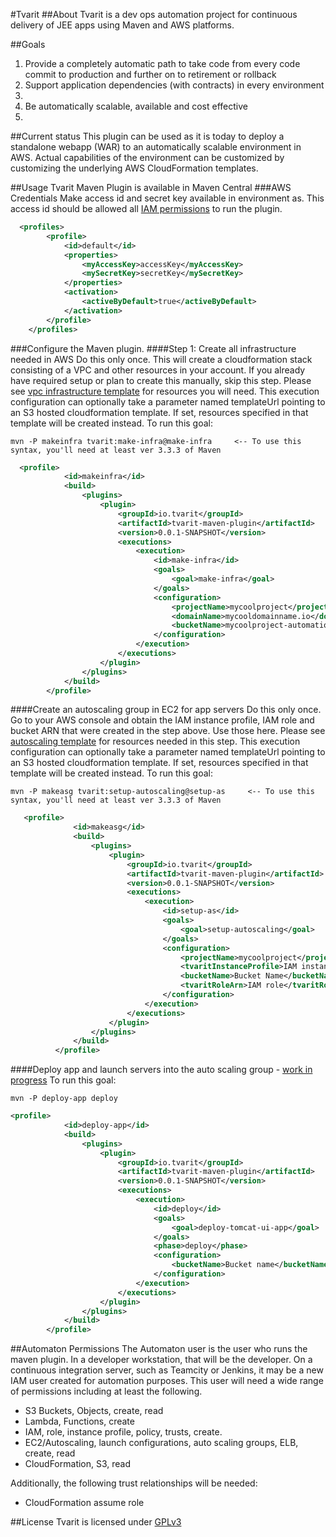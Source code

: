 #Tvarit
##About
Tvarit is a dev ops automation project for continuous delivery of JEE apps using Maven and AWS platforms.
 
##Goals
<ol>
<li>Provide a completely automatic path to take code from every code commit to production and further on to retirement or rollback</li>
<li>Support application dependencies (with contracts) in every environment<li>
<li>Be automatically scalable, available and cost effective<li>
</ol>

##Current status
This plugin can be used as it is today to deploy a standalone webapp (WAR) to an automatically scalable environment in AWS. Actual capabilities of the environment can be customized by customizing the underlying AWS CloudFormation templates.


##Usage
Tvarit Maven Plugin is available in Maven Central
###AWS Credentials
Make access id and secret key available in environment as. This access id should be allowed all [IAM permissions](#automaton-permissions) to run the plugin.
```xml
  <profiles>
		<profile>
			<id>default</id>
			<properties>
				<myAccessKey>accessKey</myAccessKey>
				<mySecretKey>secretKey</mySecretKey>
			</properties>
			<activation>
				<activeByDefault>true</activeByDefault>
			</activation>
		</profile> 
	</profiles>
```
###Configure the Maven plugin.
####Step 1: Create all infrastructure needed in AWS
Do this only once. This will create a cloudformation stack consisting of a VPC and other resources in your account. If you already have required setup or plan to create this manually, skip this step. Please see [vpc infrastructure template](/tvarit-maven-plugin/src/main/resources/vpc-infra.template) for resources you will need.
This execution configuration can optionally take a parameter named templateUrl pointing to an S3 hosted cloudformation template. If set, resources specified in that template will be created instead.
To run this goal:
```
mvn -P makeinfra tvarit:make-infra@make-infra     <-- To use this syntax, you'll need at least ver 3.3.3 of Maven
```
```xml
  <profile>
            <id>makeinfra</id>
            <build>
                <plugins>
                    <plugin>
                        <groupId>io.tvarit</groupId>
                        <artifactId>tvarit-maven-plugin</artifactId>
                        <version>0.0.1-SNAPSHOT</version>
                        <executions>
                            <execution>
                                <id>make-infra</id>
                                <goals>
                                    <goal>make-infra</goal>
                                </goals>
                                <configuration>
                                    <projectName>mycoolproject</projectName>
                                    <domainName>mycooldomainname.io</domainName>
                                    <bucketName>mycoolproject-automation</bucketName>
                                </configuration>
                            </execution>
                        </executions>
                    </plugin>
                </plugins>
            </build>
        </profile>
```



####Create an autoscaling group in EC2 for app servers
Do this only once. Go to your AWS console and obtain the IAM instance profile, IAM role and bucket ARN that were created in the step above. Use those here. Please see [autoscaling template](https://github.com/sdole/tvarit-maven/blob/master/tvarit-maven-plugin/src/main/resources/autoscaling.template) for resources needed in this step.
This execution configuration can optionally take a parameter named templateUrl pointing to an S3 hosted cloudformation template. If set, resources specified in that template will be created instead.
To run this goal:
```
mvn -P makeasg tvarit:setup-autoscaling@setup-as     <-- To use this syntax, you'll need at least ver 3.3.3 of Maven
```
```xml
   <profile>
              <id>makeasg</id>
              <build>
                  <plugins>
                      <plugin>
                          <groupId>io.tvarit</groupId>
                          <artifactId>tvarit-maven-plugin</artifactId>
                          <version>0.0.1-SNAPSHOT</version>
                          <executions>
                              <execution>
                                  <id>setup-as</id>
                                  <goals>
                                      <goal>setup-autoscaling</goal>
                                  </goals>
                                  <configuration>
                                      <projectName>mycoolproject</projectName>
                                      <tvaritInstanceProfile>IAM instance profile</tvaritInstanceProfile>
                                      <bucketName>Bucket Name</bucketName>
                                      <tvaritRoleArn>IAM role</tvaritRoleArn>
                                  </configuration>
                              </execution>
                          </executions>
                      </plugin>
                  </plugins>
              </build>
          </profile>
```

####Deploy app and launch servers into the auto scaling group - [work in progress](https://github.com/sdole/tvarit-maven/issues/13)
To run this goal:
```
mvn -P deploy-app deploy 
```

```xml
<profile>
            <id>deploy-app</id>
            <build>
                <plugins>
                    <plugin>
                        <groupId>io.tvarit</groupId>
                        <artifactId>tvarit-maven-plugin</artifactId>
                        <version>0.0.1-SNAPSHOT</version>
                        <executions>
                            <execution>
                                <id>deploy</id>
                                <goals>
                                    <goal>deploy-tomcat-ui-app</goal>
                                </goals>
                                <phase>deploy</phase>
                                <configuration>
                                    <bucketName>Bucket name</bucketName>
                                </configuration>
                            </execution>
                        </executions>
                    </plugin>
                </plugins>
            </build>
        </profile>
```
##Automaton Permissions
The Automaton user is the user who runs the maven plugin. In a developer workstation, that will be the developer. On a continuous integration server, such as Teamcity or Jenkins, it may be a new IAM user created for automation purposes. This user will need a wide range of permissions including at least the following.
<ul>
<li>S3 Buckets, Objects, create, read </li>
<li>Lambda, Functions, create</li>
<li>IAM, role, instance profile, policy, trusts, create.</li>
<li>EC2/Autoscaling, launch configurations, auto scaling groups, ELB, create, read</li>
<li>CloudFormation, S3, read</li>
</ul>
Additionally, the following trust relationships will be needed:
<ul>
<li>CloudFormation assume role</li>
</ul>

##License
Tvarit is licensed under [GPLv3](https://www.gnu.org/licenses/gpl.txt)